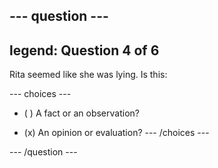 --- question ---
---
legend: Question 4 of 6
---

Rita seemed like she was lying. Is this:

--- choices ---
- ( ) A fact or an observation?

- (x) An opinion or evaluation?
--- /choices ---

--- /question ---
